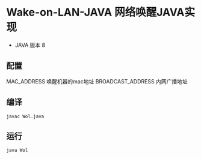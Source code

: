 # Wake-on-LAN-JAVA 网络唤醒JAVA实现

- JAVA 版本 8

## 配置
MAC_ADDRESS       唤醒机器的mac地址
BROADCAST_ADDRESS 内网广播地址

## 编译
```shell
javac Wol.java
```

## 运行
```shell
java Wol
```
